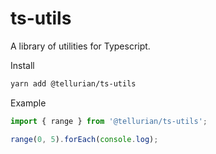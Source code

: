 # ts-utils

A library of utilities for Typescript.

Install

```sh
yarn add @tellurian/ts-utils
```

Example

```typescript
import { range } from '@tellurian/ts-utils';

range(0, 5).forEach(console.log);
```

